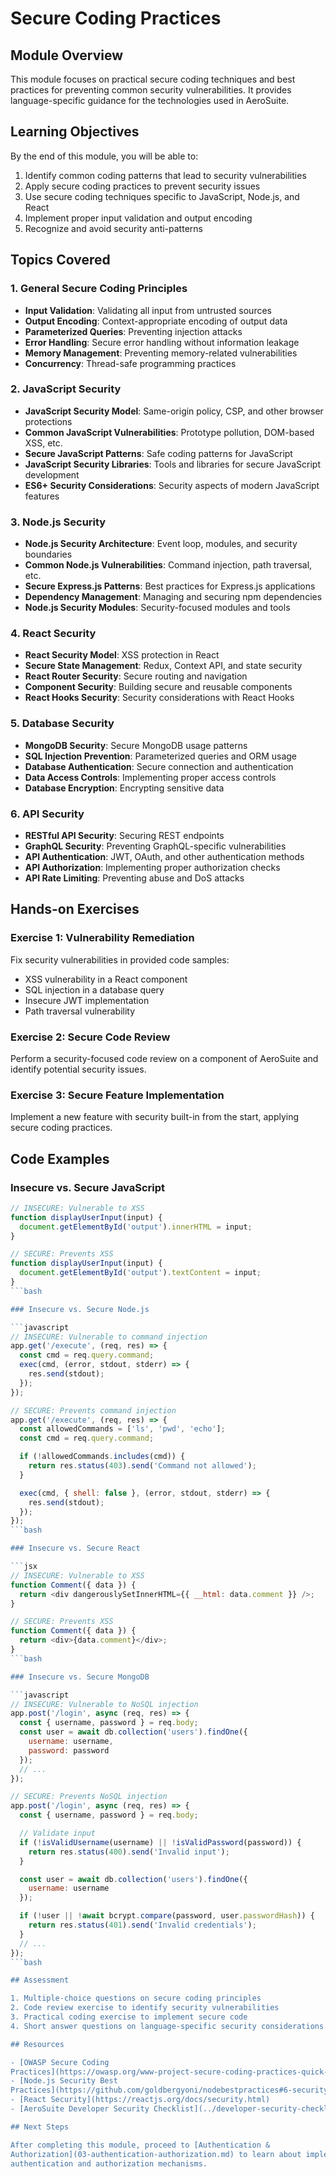 # Secure Coding Practices

## Module Overview

This module focuses on practical secure coding techniques and best practices for preventing common
security vulnerabilities. It provides language-specific guidance for the technologies used in
AeroSuite.

## Learning Objectives

By the end of this module, you will be able to:

1. Identify common coding patterns that lead to security vulnerabilities
2. Apply secure coding practices to prevent security issues
3. Use secure coding techniques specific to JavaScript, Node.js, and React
4. Implement proper input validation and output encoding
5. Recognize and avoid security anti-patterns

## Topics Covered

### 1. General Secure Coding Principles

- __Input Validation__: Validating all input from untrusted sources
- __Output Encoding__: Context-appropriate encoding of output data
- __Parameterized Queries__: Preventing injection attacks
- __Error Handling__: Secure error handling without information leakage
- __Memory Management__: Preventing memory-related vulnerabilities
- __Concurrency__: Thread-safe programming practices

### 2. JavaScript Security

- __JavaScript Security Model__: Same-origin policy, CSP, and other browser protections
- __Common JavaScript Vulnerabilities__: Prototype pollution, DOM-based XSS, etc.
- __Secure JavaScript Patterns__: Safe coding patterns for JavaScript
- __JavaScript Security Libraries__: Tools and libraries for secure JavaScript development
- __ES6+ Security Considerations__: Security aspects of modern JavaScript features

### 3. Node.js Security

- __Node.js Security Architecture__: Event loop, modules, and security boundaries
- __Common Node.js Vulnerabilities__: Command injection, path traversal, etc.
- __Secure Express.js Patterns__: Best practices for Express.js applications
- __Dependency Management__: Managing and securing npm dependencies
- __Node.js Security Modules__: Security-focused modules and tools

### 4. React Security

- __React Security Model__: XSS protection in React
- __Secure State Management__: Redux, Context API, and state security
- __React Router Security__: Secure routing and navigation
- __Component Security__: Building secure and reusable components
- __React Hooks Security__: Security considerations with React Hooks

### 5. Database Security

- __MongoDB Security__: Secure MongoDB usage patterns
- __SQL Injection Prevention__: Parameterized queries and ORM usage
- __Database Authentication__: Secure connection and authentication
- __Data Access Controls__: Implementing proper access controls
- __Database Encryption__: Encrypting sensitive data

### 6. API Security

- __RESTful API Security__: Securing REST endpoints
- __GraphQL Security__: Preventing GraphQL-specific vulnerabilities
- __API Authentication__: JWT, OAuth, and other authentication methods
- __API Authorization__: Implementing proper authorization checks
- __API Rate Limiting__: Preventing abuse and DoS attacks

## Hands-on Exercises

### Exercise 1: Vulnerability Remediation

Fix security vulnerabilities in provided code samples:
- XSS vulnerability in a React component
- SQL injection in a database query
- Insecure JWT implementation
- Path traversal vulnerability

### Exercise 2: Secure Code Review

Perform a security-focused code review on a component of AeroSuite and identify potential security
issues.

### Exercise 3: Secure Feature Implementation

Implement a new feature with security built-in from the start, applying secure coding practices.

## Code Examples

### Insecure vs. Secure JavaScript

```javascript
// INSECURE: Vulnerable to XSS
function displayUserInput(input) {
  document.getElementById('output').innerHTML = input;
}

// SECURE: Prevents XSS
function displayUserInput(input) {
  document.getElementById('output').textContent = input;
}
```bash

### Insecure vs. Secure Node.js

```javascript
// INSECURE: Vulnerable to command injection
app.get('/execute', (req, res) => {
  const cmd = req.query.command;
  exec(cmd, (error, stdout, stderr) => {
    res.send(stdout);
  });
});

// SECURE: Prevents command injection
app.get('/execute', (req, res) => {
  const allowedCommands = ['ls', 'pwd', 'echo'];
  const cmd = req.query.command;

  if (!allowedCommands.includes(cmd)) {
    return res.status(403).send('Command not allowed');
  }

  exec(cmd, { shell: false }, (error, stdout, stderr) => {
    res.send(stdout);
  });
});
```bash

### Insecure vs. Secure React

```jsx
// INSECURE: Vulnerable to XSS
function Comment({ data }) {
  return <div dangerouslySetInnerHTML={{ __html: data.comment }} />;
}

// SECURE: Prevents XSS
function Comment({ data }) {
  return <div>{data.comment}</div>;
}
```bash

### Insecure vs. Secure MongoDB

```javascript
// INSECURE: Vulnerable to NoSQL injection
app.post('/login', async (req, res) => {
  const { username, password } = req.body;
  const user = await db.collection('users').findOne({
    username: username,
    password: password
  });
  // ...
});

// SECURE: Prevents NoSQL injection
app.post('/login', async (req, res) => {
  const { username, password } = req.body;

  // Validate input
  if (!isValidUsername(username) || !isValidPassword(password)) {
    return res.status(400).send('Invalid input');
  }

  const user = await db.collection('users').findOne({
    username: username
  });

  if (!user || !await bcrypt.compare(password, user.passwordHash)) {
    return res.status(401).send('Invalid credentials');
  }
  // ...
});
```bash

## Assessment

1. Multiple-choice questions on secure coding principles
2. Code review exercise to identify security vulnerabilities
3. Practical coding exercise to implement secure code
4. Short answer questions on language-specific security considerations

## Resources

- [OWASP Secure Coding
Practices](https://owasp.org/www-project-secure-coding-practices-quick-reference-guide/)
- [Node.js Security Best
Practices](https://github.com/goldbergyoni/nodebestpractices#6-security-best-practices)
- [React Security](https://reactjs.org/docs/security.html)
- [AeroSuite Developer Security Checklist](../developer-security-checklist.md)

## Next Steps

After completing this module, proceed to [Authentication &
Authorization](03-authentication-authorization.md) to learn about implementing secure
authentication and authorization mechanisms.
